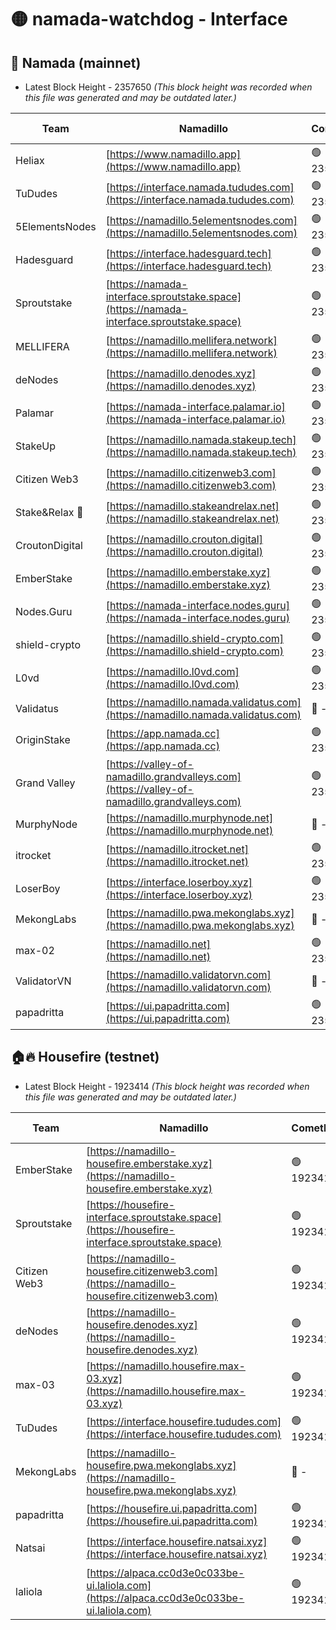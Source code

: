 # 🟡 namada-watchdog - Interface

## 🚀 Namada (mainnet)
- Latest Block Height - 2357650 *(This block height was recorded when this file was generated and may be outdated later.)*

| Team | Namadillo | CometBFT | Indexer | MASP Indexer |
|-|-|-|-|-|
| Heliax | [https://www.namadillo.app](https://www.namadillo.app) | 🟢 2357631 | 🟢 2357631 | 🟢 2357630 |
| TuDudes | [https://interface.namada.tududes.com](https://interface.namada.tududes.com) | 🟢 2357631 | 🟢 2357631 | 🟢 2357630 |
| 5ElementsNodes | [https://namadillo.5elementsnodes.com](https://namadillo.5elementsnodes.com) | 🟢 2357631 | 🟢 2357631 | 🟢 2357630 |
| Hadesguard | [https://interface.hadesguard.tech](https://interface.hadesguard.tech) | 🟢 2357631 | 🟢 2357631 | 🟢 2357631 |
| Sproutstake | [https://namada-interface.sproutstake.space](https://namada-interface.sproutstake.space) | 🟢 2357632 | 🟢 2357632 | 🟢 2357631 |
| MELLIFERA | [https://namadillo.mellifera.network](https://namadillo.mellifera.network) | 🟢 2357633 | 🟢 2357633 | 🟢 2357633 |
| deNodes | [https://namadillo.denodes.xyz](https://namadillo.denodes.xyz) | 🟢 2357633 | 🟢 2357633 | 🟢 2357633 |
| Palamar | [https://namada-interface.palamar.io](https://namada-interface.palamar.io) | 🟢 2357634 | 🟢 2357634 | 🟢 2357634 |
| StakeUp | [https://namadillo.namada.stakeup.tech](https://namadillo.namada.stakeup.tech) | 🟢 2357635 | 🟢 2357635 | 🟢 2357635 |
| Citizen Web3 | [https://namadillo.citizenweb3.com](https://namadillo.citizenweb3.com) | 🟢 2357635 | 🟢 2357635 | 🟢 2357635 |
| Stake&Relax 🦥 | [https://namadillo.stakeandrelax.net](https://namadillo.stakeandrelax.net) | 🟢 2357636 | 🟢 2357636 | 🟢 2357636 |
| CroutonDigital | [https://namadillo.crouton.digital](https://namadillo.crouton.digital) | 🟢 2357636 | 🟢 2357636 | 🟢 2357636 |
| EmberStake | [https://namadillo.emberstake.xyz](https://namadillo.emberstake.xyz) | 🟢 2357637 | 🟢 2357637 | 🟢 2357637 |
| Nodes.Guru | [https://namada-interface.nodes.guru](https://namada-interface.nodes.guru) | 🟢 2357637 | 🟢 2357637 | 🟢 2357637 |
| shield-crypto | [https://namadillo.shield-crypto.com](https://namadillo.shield-crypto.com) | 🟢 2357638 | 🟢 2357638 | 🟢 2357638 |
| L0vd | [https://namadillo.l0vd.com](https://namadillo.l0vd.com) | 🟢 2357638 | 🟢 2357638 | 🟢 2357638 |
| Validatus | [https://namadillo.namada.validatus.com](https://namadillo.namada.validatus.com) | 🔴 - | 🔴 - | 🔴 - |
| OriginStake | [https://app.namada.cc](https://app.namada.cc) | 🟢 2357644 | 🟢 2357644 | 🟢 2357644 |
| Grand Valley | [https://valley-of-namadillo.grandvalleys.com](https://valley-of-namadillo.grandvalleys.com) | 🟢 2357645 | 🟢 2357645 | 🟢 2357645 |
| MurphyNode | [https://namadillo.murphynode.net](https://namadillo.murphynode.net) | 🔴 - | 🔴 - | 🔴 - |
| itrocket | [https://namadillo.itrocket.net](https://namadillo.itrocket.net) | 🟢 2357647 | 🟢 2357647 | 🟢 2357647 |
| LoserBoy | [https://interface.loserboy.xyz](https://interface.loserboy.xyz) | 🟢 2357647 | 🟢 2357647 | 🟢 2357647 |
| MekongLabs | [https://namadillo.pwa.mekonglabs.xyz](https://namadillo.pwa.mekonglabs.xyz) | 🔴 - | 🔴 - | 🔴 - |
| max-02 | [https://namadillo.net](https://namadillo.net) | 🟢 2357648 | 🟢 2357648 | 🟢 2357648 |
| ValidatorVN | [https://namadillo.validatorvn.com](https://namadillo.validatorvn.com) | 🔴 - | 🔴 - | 🔴 - |
| papadritta | [https://ui.papadritta.com](https://ui.papadritta.com) | 🟢 2357650 | 🟢 2357650 | 🟢 2357650 |

## 🏠🔥 Housefire (testnet)
- Latest Block Height - 1923414 *(This block height was recorded when this file was generated and may be outdated later.)*

| Team | Namadillo | CometBFT | Indexer | MASP Indexer |
|-|-|-|-|-|
| EmberStake | [https://namadillo-housefire.emberstake.xyz](https://namadillo-housefire.emberstake.xyz) | 🟢 1923411 | 🟢 1923411 | 🟢 1923411 |
| Sproutstake | [https://housefire-interface.sproutstake.space](https://housefire-interface.sproutstake.space) | 🟢 1923412 | 🟢 1923412 | 🟢 1923412 |
| Citizen Web3 | [https://namadillo-housefire.citizenweb3.com](https://namadillo-housefire.citizenweb3.com) | 🟢 1923412 | 🔴 1887621 | 🟢 1923412 |
| deNodes | [https://namadillo-housefire.denodes.xyz](https://namadillo-housefire.denodes.xyz) | 🟢 1923412 | 🔴 1890250 | 🟢 1923412 |
| max-03 | [https://namadillo.housefire.max-03.xyz](https://namadillo.housefire.max-03.xyz) | 🟢 1923413 | 🟢 1923413 | 🟢 1923413 |
| TuDudes | [https://interface.housefire.tududes.com](https://interface.housefire.tududes.com) | 🟢 1923413 | 🔴 1896505 | 🟢 1923413 |
| MekongLabs | [https://namadillo-housefire.pwa.mekonglabs.xyz](https://namadillo-housefire.pwa.mekonglabs.xyz) | 🔴 - | 🔴 - | 🔴 - |
| papadritta | [https://housefire.ui.papadritta.com](https://housefire.ui.papadritta.com) | 🟢 1923414 | 🟢 1923414 | 🟢 1923413 |
| Natsai | [https://interface.housefire.natsai.xyz](https://interface.housefire.natsai.xyz) | 🟢 1923414 | 🟢 1923414 | 🟢 1923414 |
| laliola | [https://alpaca.cc0d3e0c033be-ui.laliola.com](https://alpaca.cc0d3e0c033be-ui.laliola.com) | 🟢 1923414 | 🟢 1923414 | 🟢 1923414 |

